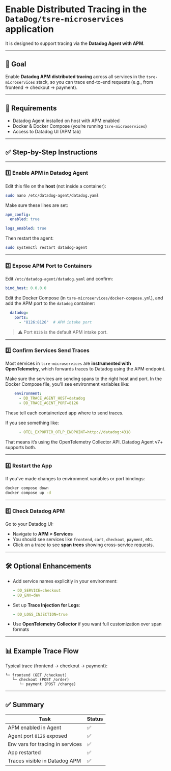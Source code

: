 # **Enable **Distributed Tracing** in the `DataDog/tsre-microservices` application**

It is designed to support tracing via the **Datadog Agent with APM**.

---

## 🎯 **Goal**

Enable **Datadog APM distributed tracing** across all services in the `tsre-microservices` stack, so you can trace end-to-end requests (e.g., from frontend → checkout → payment).

---

## 🧱 **Requirements**

* Datadog Agent installed on host with APM enabled
* Docker & Docker Compose (you’re running `tsre-microservices`)
* Access to Datadog UI (APM tab)

---

## ✅ **Step-by-Step Instructions**

---

### 1️⃣ Enable APM in Datadog Agent

Edit this file on the **host** (not inside a container):

```bash
sudo nano /etc/datadog-agent/datadog.yaml
```

Make sure these lines are set:

```yaml
apm_config:
  enabled: true

logs_enabled: true
```

Then restart the agent:

```bash
sudo systemctl restart datadog-agent
```

---

### 2️⃣ Expose APM Port to Containers

Edit `/etc/datadog-agent/datadog.yaml` and confirm:

```yaml
bind_host: 0.0.0.0
```

Edit the Docker Compose (in `tsre-microservices/docker-compose.yml`), and add the APM port to the `datadog` container:

```yaml
  datadog:
    ports:
      - "8126:8126"  # APM intake port
```

> ⚠️ Port `8126` is the default APM intake port.

---

### 3️⃣ Confirm Services Send Traces

Most services in `tsre-microservices` are **instrumented with OpenTelemetry**, which forwards traces to Datadog using the APM endpoint.

Make sure the services are sending spans to the right host and port. In the Docker Compose file, you'll see environment variables like:

```yaml
    environment:
      - DD_TRACE_AGENT_HOST=datadog
      - DD_TRACE_AGENT_PORT=8126
```

These tell each containerized app where to send traces.

If you see something like:

```yaml
      - OTEL_EXPORTER_OTLP_ENDPOINT=http://datadog:4318
```

That means it’s using the OpenTelemetry Collector API. Datadog Agent v7+ supports both.

---

### 4️⃣ Restart the App

If you've made changes to environment variables or port bindings:

```bash
docker compose down
docker compose up -d
```

---

### 5️⃣ Check Datadog APM

Go to your Datadog UI:

* Navigate to **APM > Services**
* You should see services like `frontend`, `cart`, `checkout`, `payment`, etc.
* Click on a trace to see **span trees** showing cross-service requests.

---

## 🛠️ Optional Enhancements

* Add service names explicitly in your environment:

  ```yaml
  - DD_SERVICE=checkout
  - DD_ENV=dev
  ```
* Set up **Trace Injection for Logs**:

  ```yaml
  - DD_LOGS_INJECTION=true
  ```
* Use **OpenTelemetry Collector** if you want full customization over span formats

---

## 📊 Example Trace Flow

Typical trace (frontend → checkout → payment):

```
└─ frontend (GET /checkout)
   └─ checkout (POST /order)
      └─ payment (POST /charge)
```

---

## ✅ Summary

| Task                             | Status |
| -------------------------------- | ------ |
| APM enabled in Agent             | ✅      |
| Agent port `8126` exposed        | ✅      |
| Env vars for tracing in services | ✅      |
| App restarted                    | ✅      |
| Traces visible in Datadog APM    | ✅      |
